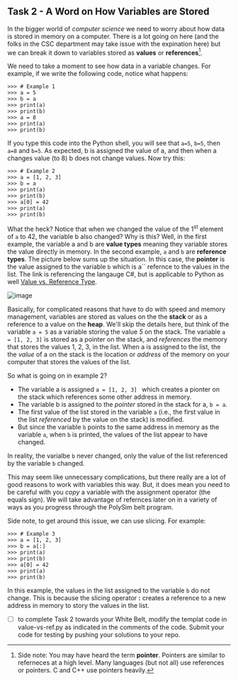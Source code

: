 ## Task 2 - A Word on How Variables are Stored
In the bigger world of *computer science* we need to worry about how data is stored in memory on a computer.  There is a lot going on here (and the folks in the CSC department may take issue with the expination here) but we can break it down to variables stored as **values** or **references**[^1].

We need to take a moment to see how data in a variable changes.  For example, if we write the following code, notice what happens:
```
>>> # Example 1
>>> a = 5
>>> b = a
>>> print(a)
>>> print(b)
>>> a = 8
>>> print(a)
>>> print(b)
```
If you type this code into the Python shell, you will see that `a=5`, `b=5`, then `a=8` and `b=5`. As expected, b is assigned the value of a, and then when a changes value (to 8) b does not change values.  Now try this:
```
>>> # Example 2
>>> a = [1, 2, 3]
>>> b = a
>>> print(a)
>>> print(b)
>>> a[0] = 42
>>> print(a)
>>> print(b)
```
What the heck?  Notice that when we changed the value of the 1<sup>st</sup> element of `a` to 42, the variable b also changed?  Why is this?  Well, in the first example, the variable a and b are **value types** meaning they variable stores the value directly in memory.  In the second example, `a` and `b` are **reference types**.  The picture below sums up the situation.  In this case, the **pointer** is the value assigned to the variable `b` which is a`` refernce to the values in the list.  The link is referencing the langauge C#, but is applicable to Python as well [Value vs. Reference Type](https://open4tech.com/reference-vs-value-types-in-c/).

![image](https://github.com/Cal-Poly-Simulation-Lab/recruit-level/assets/12238951/b3517e8b-f2c4-4e7f-82ef-1c115b55d733)

Basically, for complicated reasons that have to do with speed and memory management, variables are stored as values on the the **stack** or as a reference to a value on the **heap**.  We'll skip the details here, but think of the variable `a = 5` as a variable storing the value *5* on the stack.  The variable `a = [1, 2, 3]` is stored as a pointer on the stack, and *references* the memory that stores the values 1, 2, 3, in the list.  When a is assigned to the list, the the *value* of a on the stack is the location or *address* of the memory on your computer that stores the values of the list.

So what is going on in example 2?
* The variable a is assigned `a = [1, 2, 3] ` which creates a pionter on the stack which references some other address in memory.
* The variable b is assigned to the *pointer* stored in the stack for a,  `b = a`.
* The first value of the list stored in the variable `a` (i.e., the first value in the list *referenced* by the value on the stack) is modified.
* But since the variable `b` points to the same address in memory as the variable `a`, when `b` is printed, the values of the list appear to have changed.

In reality, the varialbe `b` never changed, only the value of the list referenced by the variable `b` changed.

This may seem like unnecessary complications, but there really are a lot of good reasons to work with variables this way.  But, it does mean you need to be careful with you *copy* a variable with the assignment operator (the equals sign).  We will take advantage of refernces later on in a variety of ways as you progress through the PolySim belt program.

Side note, to get around this issue, we can use slicing.  For example:
```
>>> # Example 3
>>> a = [1, 2, 3]
>>> b = a[:]
>>> print(a)
>>> print(b)
>>> a[0] = 42
>>> print(a)
>>> print(b)
```

In this example, the values in the list assigned to the variable `b` do not change.  This is because the slicing operator **:** creates a reference to a new address in memory to story the values in the list.

- [ ] to complete Task 2 towards your White Belt, modify the templat code in value-vs-ref.py as indicated in the comments of the code.  Submit your code for testing by pushing your solutions to your repo.

[^1]:Side note: You may have heard the term **pointer**.  Pointers are similar to referneces at a high level.  Many languages (but not all) use references or pointers.  C and C++ use pointers heavily.
